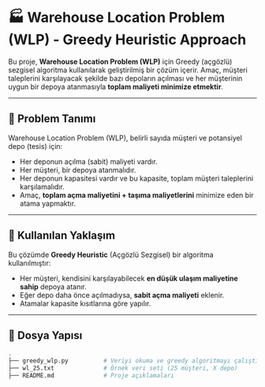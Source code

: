 # 🏭 Warehouse Location Problem (WLP) - Greedy Heuristic Approach

Bu proje, **Warehouse Location Problem (WLP)** için Greedy (açgözlü) sezgisel algoritma kullanılarak geliştirilmiş bir çözüm içerir. Amaç, müşteri taleplerini karşılayacak şekilde bazı depoların açılması ve her müşterinin uygun bir depoya atanmasıyla **toplam maliyeti minimize etmektir**.

---

## 🧩 Problem Tanımı

Warehouse Location Problem (WLP), belirli sayıda müşteri ve potansiyel depo (tesis) için:

- Her deponun açılma (sabit) maliyeti vardır.
- Her müşteri, bir depoya atanmalıdır.
- Her deponun kapasitesi vardır ve bu kapasite, toplam müşteri taleplerini karşılamalıdır.
- Amaç, **toplam açma maliyetini + taşıma maliyetlerini** minimize eden bir atama yapmaktır.

---

## 📌 Kullanılan Yaklaşım

Bu çözümde **Greedy Heuristic** (Açgözlü Sezgisel) bir algoritma kullanılmıştır:

- Her müşteri, kendisini karşılayabilecek **en düşük ulaşım maliyetine sahip** depoya atanır.
- Eğer depo daha önce açılmadıysa, **sabit açma maliyeti** eklenir.
- Atamalar kapasite kısıtlarına göre yapılır.

---

## 📁 Dosya Yapısı

```bash
.
├── greedy_wlp.py          # Veriyi okuma ve greedy algoritmayı çalıştıran Python dosyası
├── wl_25.txt              # Örnek veri seti (25 müşteri, X depo)
├── README.md              # Proje açıklamaları
